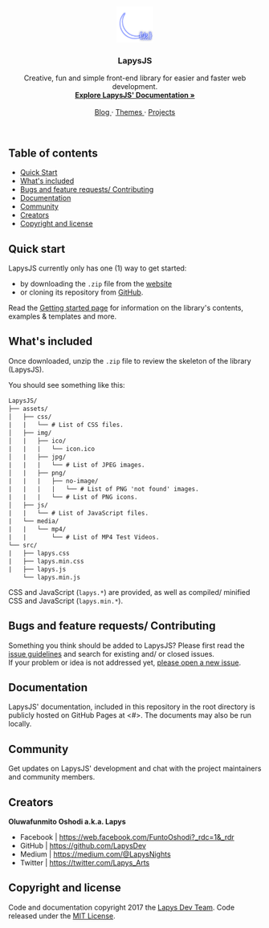 <p align=center>
  <a href=https://github.com/LapysDev/LapysJS>
    <img alt src=https://github.com/LapysDev/LapysJS/blob/master/assets/img/png/icon.png width=72 height=72>
  </a>

  <h3 align=center> LapysJS </h3>

  <p align=center>
    Creative, fun and simple front-end library for easier and faster web development.
    <br>
    <a href=#><strong>Explore LapysJS' Documentation »</strong></a>
    <br>
    <br>
    <a href=#> Blog </a>
    ·
    <a href=#> Themes </a>
    ·
    <a href=#> Projects </a>
  </p>
</p>

<br>

## Table of contents
- [Quick Start](#quick-start)
- [What's included](#whats-included)
- [Bugs and feature requests/ Contributing](#bugs-and-feature-requests-or-contributing)
- [Documentation](#documentation)
- [Community](#community)
- [Creators](#creators)
- [Copyright and license](#copyright-and-license)

## Quick start
LapysJS currently only has one (1) way to get started:

- by downloading the `.zip` file from the [website](https://lapysdev.github.io/LapysJS/)
- or cloning its repository from [GitHub](https://github.com/LapysDev/LapysJS).

Read the [Getting started page](https://lapysdev.github.io/LapysJS/pages/get-started.html) for information on the library's contents, examples & templates and more.

## What's included
Once downloaded, unzip the `.zip` file to review the skeleton of the library (LapysJS).

You should see something like this:

```
LapysJS/
├── assets/
│   ├── css/
|   |   └── # List of CSS files.
│   ├── img/
│   |   ├── ico/
|   |   |   └── icon.ico
│   |   ├── jpg/
|   |   |   └── # List of JPEG images.
│   |   ├── png/
|   |   |   ├── no-image/
|   |   |   |   └── # List of PNG 'not found' images.
|   |   |   └── # List of PNG icons.
│   ├── js/
|   |   └── # List of JavaScript files.
|   └── media/
|   |   └── mp4/
|   |       └── # List of MP4 Test Videos.
└── src/
|   ├── lapys.css
|   ├── lapys.min.css
|   ├── lapys.js
    └── lapys.min.js
```

CSS and JavaScript (`lapys.*`) are provided,
as well as compiled/ minified CSS and JavaScript (`lapys.min.*`).

## Bugs and feature requests/ Contributing
Something you think should be added to LapysJS?
Please first read the [issue guidelines](https://github.com/LapysDev/LapysJS/blob/master/CONTRIBUTING.md) and search for existing and/ or closed issues.
<br>
If your problem or idea is not addressed yet, [please open a new issue](https://github.com/LapysDev/LapysJS/issues/new).

## Documentation
LapysJS' documentation, included in this repository in the root directory is publicly hosted on GitHub Pages at <#>.
The documents may also be run locally.

## Community
Get updates on LapysJS' development and chat with the project maintainers and community members.

## Creators
**Oluwafunmito Oshodi a.k.a. Lapys**

- Facebook | <https://web.facebook.com/FuntoOshodi?_rdc=1&_rdr>
- GitHub | <https://github.com/LapysDev>
- Medium | <https://medium.com/@LapysNights>
- Twitter | <https://twitter.com/Lapys_Arts>

## Copyright and license
Code and documentation copyright 2017 the [Lapys Dev Team](#). Code released under the [MIT License](https://github.com/LapysDev/LapysJS/blob/master/LICENSE).
